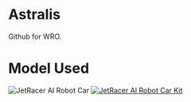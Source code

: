# Astralis
Github for WRO.



# Model Used
![JetRacer AI Robot Car](resources/media/3dmodelshowcase.png)
[![JetRacer AI Robot Car Kit](https://sketchfab.com/static/thumbnail.png)](https://sketchfab.com/3d-models/jetracer-ai-robot-car-kit-for-nvidia-jetson-a6e25e470de1425281f17aba1a721f7d)
